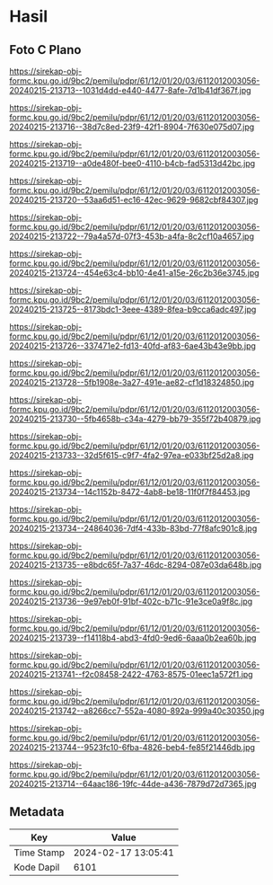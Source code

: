 # Hasil

## Foto C Plano

https://sirekap-obj-formc.kpu.go.id/9bc2/pemilu/pdpr/61/12/01/20/03/6112012003056-20240215-213713--1031d4dd-e440-4477-8afe-7d1b41df367f.jpg

https://sirekap-obj-formc.kpu.go.id/9bc2/pemilu/pdpr/61/12/01/20/03/6112012003056-20240215-213716--38d7c8ed-23f9-42f1-8904-7f630e075d07.jpg

https://sirekap-obj-formc.kpu.go.id/9bc2/pemilu/pdpr/61/12/01/20/03/6112012003056-20240215-213719--a0de480f-bee0-4110-b4cb-fad5313d42bc.jpg

https://sirekap-obj-formc.kpu.go.id/9bc2/pemilu/pdpr/61/12/01/20/03/6112012003056-20240215-213720--53aa6d51-ec16-42ec-9629-9682cbf84307.jpg

https://sirekap-obj-formc.kpu.go.id/9bc2/pemilu/pdpr/61/12/01/20/03/6112012003056-20240215-213722--79a4a57d-07f3-453b-a4fa-8c2cf10a4657.jpg

https://sirekap-obj-formc.kpu.go.id/9bc2/pemilu/pdpr/61/12/01/20/03/6112012003056-20240215-213724--454e63c4-bb10-4e41-a15e-26c2b36e3745.jpg

https://sirekap-obj-formc.kpu.go.id/9bc2/pemilu/pdpr/61/12/01/20/03/6112012003056-20240215-213725--8173bdc1-3eee-4389-8fea-b9cca6adc497.jpg

https://sirekap-obj-formc.kpu.go.id/9bc2/pemilu/pdpr/61/12/01/20/03/6112012003056-20240215-213726--337471e2-fd13-40fd-af83-6ae43b43e9bb.jpg

https://sirekap-obj-formc.kpu.go.id/9bc2/pemilu/pdpr/61/12/01/20/03/6112012003056-20240215-213728--5fb1908e-3a27-491e-ae82-cf1d18324850.jpg

https://sirekap-obj-formc.kpu.go.id/9bc2/pemilu/pdpr/61/12/01/20/03/6112012003056-20240215-213730--5fb4658b-c34a-4279-bb79-355f72b40879.jpg

https://sirekap-obj-formc.kpu.go.id/9bc2/pemilu/pdpr/61/12/01/20/03/6112012003056-20240215-213733--32d5f615-c9f7-4fa2-97ea-e033bf25d2a8.jpg

https://sirekap-obj-formc.kpu.go.id/9bc2/pemilu/pdpr/61/12/01/20/03/6112012003056-20240215-213734--14c1152b-8472-4ab8-be18-11f0f7f84453.jpg

https://sirekap-obj-formc.kpu.go.id/9bc2/pemilu/pdpr/61/12/01/20/03/6112012003056-20240215-213734--24864036-7df4-433b-83bd-77f8afc901c8.jpg

https://sirekap-obj-formc.kpu.go.id/9bc2/pemilu/pdpr/61/12/01/20/03/6112012003056-20240215-213735--e8bdc65f-7a37-46dc-8294-087e03da648b.jpg

https://sirekap-obj-formc.kpu.go.id/9bc2/pemilu/pdpr/61/12/01/20/03/6112012003056-20240215-213736--9e97eb0f-91bf-402c-b71c-91e3ce0a9f8c.jpg

https://sirekap-obj-formc.kpu.go.id/9bc2/pemilu/pdpr/61/12/01/20/03/6112012003056-20240215-213739--f14118b4-abd3-4fd0-9ed6-6aaa0b2ea60b.jpg

https://sirekap-obj-formc.kpu.go.id/9bc2/pemilu/pdpr/61/12/01/20/03/6112012003056-20240215-213741--f2c08458-2422-4763-8575-01eec1a572f1.jpg

https://sirekap-obj-formc.kpu.go.id/9bc2/pemilu/pdpr/61/12/01/20/03/6112012003056-20240215-213742--a8266cc7-552a-4080-892a-999a40c30350.jpg

https://sirekap-obj-formc.kpu.go.id/9bc2/pemilu/pdpr/61/12/01/20/03/6112012003056-20240215-213744--9523fc10-6fba-4826-beb4-fe85f21446db.jpg

https://sirekap-obj-formc.kpu.go.id/9bc2/pemilu/pdpr/61/12/01/20/03/6112012003056-20240215-213714--64aac186-19fc-44de-a436-7879d72d7365.jpg


## Metadata

| Key        | Value               |
| ---------- | ------------------- |
| Time Stamp | 2024-02-17 13:05:41 |
| Kode Dapil | 6101                |



